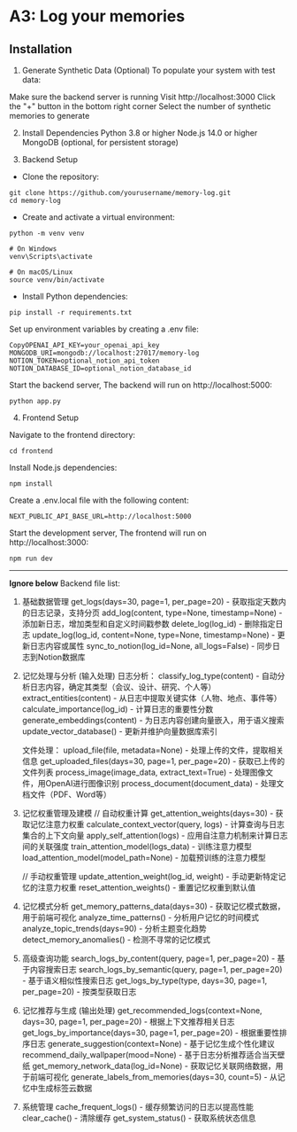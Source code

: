 # A3: Log your memories

## Installation
1. Generate Synthetic Data (Optional)
To populate your system with test data:

Make sure the backend server is running
Visit http://localhost:3000
Click the "+" button in the bottom right corner
Select the number of synthetic memories to generate

2. Install Dependencies
Python 3.8 or higher
Node.js 14.0 or higher
MongoDB (optional, for persistent storage)

3. Backend Setup
- Clone the repository:
```
git clone https://github.com/yourusername/memory-log.git
cd memory-log
```

- Create and activate a virtual environment:
```
python -m venv venv

# On Windows
venv\Scripts\activate

# On macOS/Linux
source venv/bin/activate
```

- Install Python dependencies:
```
pip install -r requirements.txt
```

Set up environment variables by creating a .env file:
```
CopyOPENAI_API_KEY=your_openai_api_key
MONGODB_URI=mongodb://localhost:27017/memory-log
NOTION_TOKEN=optional_notion_api_token
NOTION_DATABASE_ID=optional_notion_database_id
```

Start the backend server, The backend will run on http://localhost:5000:
```
python app.py
```

4. Frontend Setup

Navigate to the frontend directory:
```
cd frontend
```

Install Node.js dependencies:
```
npm install
```
Create a .env.local file with the following content:
```
NEXT_PUBLIC_API_BASE_URL=http://localhost:5000
```

Start the development server, The frontend will run on http://localhost:3000:
```
npm run dev
```

---
**Ignore below**
Backend file list:
1. 基础数据管理
   get_logs(days=30, page=1, per_page=20) - 获取指定天数内的日志记录，支持分页
   add_log(content, type=None, timestamp=None) - 添加新日志，增加类型和自定义时间戳参数
   delete_log(log_id) - 删除指定日志
   update_log(log_id, content=None, type=None, timestamp=None) - 更新日志内容或属性
   sync_to_notion(log_id=None, all_logs=False) - 同步日志到Notion数据库

2. 记忆处理与分析 (输入处理)
   日志分析：
   classify_log_type(content) - 自动分析日志内容，确定其类型（会议、设计、研究、个人等）
   extract_entities(content) - 从日志中提取关键实体（人物、地点、事件等）
   calculate_importance(log_id) - 计算日志的重要性分数
   generate_embeddings(content) - 为日志内容创建向量嵌入，用于语义搜索
   update_vector_database() - 更新并维护向量数据库索引

   文件处理：
   upload_file(file, metadata=None) - 处理上传的文件，提取相关信息
   get_uploaded_files(days=30, page=1, per_page=20) - 获取已上传的文件列表
   process_image(image_data, extract_text=True) - 处理图像文件，用OpenAI进行图像识别
   process_document(document_data) - 处理文档文件（PDF、Word等）

3. 记忆权重管理及建模
   // 自动权重计算
   get_attention_weights(days=30) - 获取记忆注意力权重
   calculate_context_vector(query, logs) - 计算查询与日志集合的上下文向量
   apply_self_attention(logs) - 应用自注意力机制来计算日志间的关联强度
   train_attention_model(logs_data) - 训练注意力模型
   load_attention_model(model_path=None) - 加载预训练的注意力模型
   
   // 手动权重管理
   update_attention_weight(log_id, weight) - 手动更新特定记忆的注意力权重
   reset_attention_weights() - 重置记忆权重到默认值

4. 记忆模式分析
   get_memory_patterns_data(days=30) - 获取记忆模式数据，用于前端可视化
   analyze_time_patterns() - 分析用户记忆的时间模式
   analyze_topic_trends(days=90) - 分析主题变化趋势
   detect_memory_anomalies() - 检测不寻常的记忆模式

5. 高级查询功能
   search_logs_by_content(query, page=1, per_page=20) - 基于内容搜索日志
   search_logs_by_semantic(query, page=1, per_page=20) - 基于语义相似性搜索日志
   get_logs_by_type(type, days=30, page=1, per_page=20) - 按类型获取日志

6. 记忆推荐与生成 (输出处理)
   get_recommended_logs(context=None, days=30, page=1, per_page=20) - 根据上下文推荐相关日志
   get_logs_by_importance(days=30, page=1, per_page=20) - 根据重要性排序日志
   generate_suggestion(context=None) - 基于记忆生成个性化建议
   recommend_daily_wallpaper(mood=None) - 基于日志分析推荐适合当天壁纸
   get_memory_network_data(log_id=None) - 获取记忆关联网络数据，用于前端可视化
   generate_labels_from_memories(days=30, count=5) - 从记忆中生成标签云数据

7. 系统管理
   cache_frequent_logs() - 缓存频繁访问的日志以提高性能
   clear_cache() - 清除缓存
   get_system_status() - 获取系统状态信息
